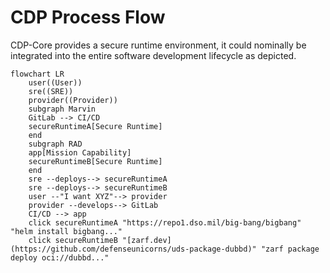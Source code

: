 # CDP Process Flow

CDP-Core provides a secure runtime environment, it could nominally be integrated into the entire software development lifecycle as depicted.

```mermaid
flowchart LR
    user((User))
    sre((SRE))
    provider((Provider))
    subgraph Marvin
    GitLab --> CI/CD
    secureRuntimeA[Secure Runtime]
    end
    subgraph RAD
    app[Mission Capability]
    secureRuntimeB[Secure Runtime]
    end
    sre --deploys--> secureRuntimeA
    sre --deploys--> secureRuntimeB
    user --"I want XYZ"--> provider
    provider --develops--> GitLab
    CI/CD --> app
    click secureRuntimeA "https://repo1.dso.mil/big-bang/bigbang" "helm install bigbang..."
    click secureRuntimeB "[zarf.dev](https://github.com/defenseunicorns/uds-package-dubbd)" "zarf package deploy oci://dubbd..."
```
